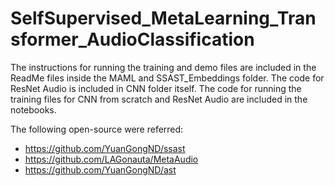 # SelfSupervised_MetaLearning_Transformer_AudioClassification

The instructions for running the training and demo files are included in the ReadMe files inside the MAML and SSAST_Embeddings folder. The code for ResNet Audio is included in CNN folder itself. The code for running the training files for CNN from scratch and ResNet Audio are included in the notebooks.

The following open-source were referred:
- https://github.com/YuanGongND/ssast
- https://github.com/LAGonauta/MetaAudio
- https://github.com/YuanGongND/ast
